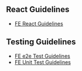 ## React Guidelines
- [FE React Guidelines](fe-react-guidelines.md)

## Testing Guidelines
- [FE e2e Test Guidelines](fe-e2e-test-guidelines.md)
- [FE Unit Test Guidelines](fe-unit-test-guidelines.md)
